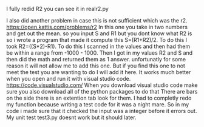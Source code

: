 I fully redid R2 you can see it in realr2.py

I also did another problem in case this is not sufficient which was the r2.
 https://open.kattis.com/problems/r2 In this one you take in two numbers and get out the mean. 
 so you input S and R1 but you dont know what R2 is so i wrote a program that made it compute this S=(R1+R2)/2.
 To do this I took R2=((S*2)-R1). 
 To do this I scanned in the values and then had them be within a range from -1000 - 1000. 
 Then I got in my values R2 and S and then did the math and returned them as 1 answer. 
 unfortunatly for some reason it will not allow me to add this one.
 But if you find this one to not meet the test you are wanting to do I will add it here. 
 It works much better when you open and run it with visual studio code. 
 https://code.visualstudio.com/
 When you download visual studio code make sure you also download all of the python packages to do that There are bars on the side there is an extention tab look for them.
I had to completly redo my function because writing a test code for it was a night mare. So in my code i made sure that it checked the input was a integer 
before it errors out. My unit test test3.py doesnt work but it should later.
